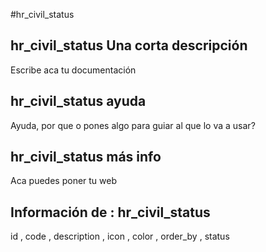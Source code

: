 #hr_civil_status
## hr_civil_status Una corta descripción
Escribe aca tu documentación

## hr_civil_status ayuda
Ayuda, por que o pones algo para guiar al que lo va a usar?

## hr_civil_status más info
Aca puedes poner tu web

## Información de : hr_civil_status 
id , 
  code , 
  description , 
  icon , 
  color , 
  order_by , 
  status 
  